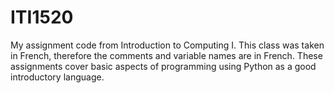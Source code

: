 # ITI1520
My assignment code from Introduction to Computing I.
This class was taken in French, therefore the comments and variable names are in French.
These assignments cover basic aspects of programming using Python as a good introductory language.
